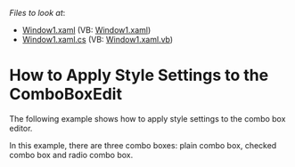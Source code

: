 <!-- default file list -->
*Files to look at*:

* [Window1.xaml](./CS/ComboBoxEdit_ApplyingStyleSettings/Window1.xaml) (VB: [Window1.xaml](./VB/ComboBoxEdit_ApplyingStyleSettings/Window1.xaml))
* [Window1.xaml.cs](./CS/ComboBoxEdit_ApplyingStyleSettings/Window1.xaml.cs) (VB: [Window1.xaml.vb](./VB/ComboBoxEdit_ApplyingStyleSettings/Window1.xaml.vb))
<!-- default file list end -->
# How to Apply Style Settings to the ComboBoxEdit


<p>The following example shows how to apply style settings to the combo box editor.</p><p>In this example, there are three combo boxes: plain combo box, checked combo box and radio combo box.</p>

<br/>


